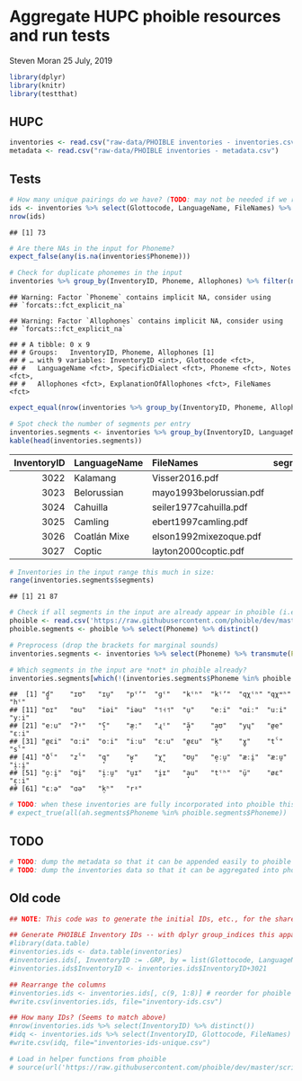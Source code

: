 Aggregate HUPC phoible resources and run tests
================
Steven Moran
25 July, 2019

``` r
library(dplyr)
library(knitr)
library(testthat)
```

HUPC
----

``` r
inventories <- read.csv("raw-data/PHOIBLE inventories - inventories.csv")
metadata <- read.csv("raw-data/PHOIBLE inventories - metadata.csv")
```

Tests
-----

``` r
# How many unique pairings do we have? (TODO: may not be needed if we remove these values from `inventories`)
ids <- inventories %>% select(Glottocode, LanguageName, FileNames) %>% distinct()
nrow(ids)
```

    ## [1] 73

``` r
# Are there NAs in the input for Phoneme?
expect_false(any(is.na(inventories$Phoneme)))
```

``` r
# Check for duplicate phonemes in the input
inventories %>% group_by(InventoryID, Phoneme, Allophones) %>% filter(n()>1)
```

    ## Warning: Factor `Phoneme` contains implicit NA, consider using
    ## `forcats::fct_explicit_na`

    ## Warning: Factor `Allophones` contains implicit NA, consider using
    ## `forcats::fct_explicit_na`

    ## # A tibble: 0 x 9
    ## # Groups:   InventoryID, Phoneme, Allophones [1]
    ## # … with 9 variables: InventoryID <int>, Glottocode <fct>,
    ## #   LanguageName <fct>, SpecificDialect <fct>, Phoneme <fct>, Notes <fct>,
    ## #   Allophones <fct>, ExplanationOfAllophones <fct>, FileNames <fct>

``` r
expect_equal(nrow(inventories %>% group_by(InventoryID, Phoneme, Allophones) %>% filter(n()>1)), 0)
```

``` r
# Spot check the number of segments per entry
inventories.segments <- inventories %>% group_by(InventoryID, LanguageName, FileNames) %>% select(InventoryID, LanguageName, FileNames) %>% summarize(segments = n())
kable(head(inventories.segments))
```

|  InventoryID| LanguageName | FileNames               |  segments|
|------------:|:-------------|:------------------------|---------:|
|         3022| Kalamang     | Visser2016.pdf          |        23|
|         3023| Belorussian  | mayo1993belorussian.pdf |        45|
|         3024| Cahuilla     | seiler1977cahuilla.pdf  |        39|
|         3025| Camling      | ebert1997camling.pdf    |        38|
|         3026| Coatlán Mixe | elson1992mixezoque.pdf  |        21|
|         3027| Coptic       | layton2000coptic.pdf    |        25|

``` r
# Inventories in the input range this much in size:
range(inventories.segments$segments)
```

    ## [1] 21 87

``` r
# Check if all segments in the input are already appear in phoible (i.e. cheap check for phoible conventions)
phoible <- read.csv('https://raw.githubusercontent.com/phoible/dev/master/data/phoible.csv', header = T, stringsAsFactors = F)
phoible.segments <- phoible %>% select(Phoneme) %>% distinct()

# Preprocess (drop the brackets for marginal sounds)
inventories.segments <- inventories %>% select(Phoneme) %>% transmute(Phonemes = gsub("<|>", "", Phoneme)) %>% distinct()

# Which segments in the input are *not* in phoible already?
inventories.segments[which(!(inventories.segments$Phoneme %in% phoible.segments$Phoneme)),]
```

    ##  [1] "ɗ̻"    "ɪʊ"   "ɪu̯"   "pˤʼ"  "ɡˤ"   "kˤʰ"  "kˤʼ"  "qχˤʰ" "qχʷʰ" "hˤ"  
    ## [11] "ɒɪ"   "ɒu"   "iəi"  "iəu"  "˦˧˦"  "u̹"    "eːi"  "ɑiː"  "uːi"  "yːi" 
    ## [21] "eːu"  "ʔˠ"   "ʕ̞"    "æ̠ː"   "ɻˤ"   "ă̟"    "a̟ʊ"   "yɥ"   "ø̯e"   "ɛːi" 
    ## [31] "ø̯ɛi"  "ɑːi"  "oːi"  "iːu"  "ɛːu"  "ø̯ɛu"  "k̠"    "ɣ̠"    "tˁ"   "sˁ"  
    ## [41] "ðˁ"   "zˁ"   "q̟"    "ʁ̟"    "χ̟"    "ʊu̯"   "e̞ːu̯"  "æːi̯"  "æːu̯"  "i̞ːi̯" 
    ## [51] "o̞ːi̯"  "ʊi̯"   "i̞ːu̯"  "u̯ɪ"   "i̯ɪ"   "a̟u"   "tˤʰ"  "ü̜"    "øɛ"   "ɛ̝ːi" 
    ## [61] "ɛːə"  "ɑə"   "k̠ʰ"   "rˠ"

``` r
# TODO: when these inventories are fully incorporated into phoible this test should pass
# expect_true(all(ah.segments$Phoneme %in% phoible.segments$Phoneme))
```

TODO
----

``` r
# TODO: dump the metadata so that it can be appended easily to phoible mappings
# TODO: dump the inventories data so that it can be aggregated into phoible
```

Old code
--------

``` r
## NOTE: This code was to generate the initial IDs, etc., for the shared Google sheet.

## Generate PHOIBLE Inventory IDs -- with dplyr group_indices this apparently recorders by 
#library(data.table)
#inventories.ids <- data.table(inventories)
#inventories.ids[, InventoryID := .GRP, by = list(Glottocode, LanguageName, FileNames)]
#inventories.ids$InventoryID <- inventories.ids$InventoryID+3021

## Rearrange the columns
#inventories.ids <- inventories.ids[, c(9, 1:8)] # reorder for phoible import
#write.csv(inventories.ids, file="inventory-ids.csv")

## How many IDs? (Seems to match above)
#nrow(inventories.ids %>% select(InventoryID) %>% distinct())
#idq <- inventories.ids %>% select(InventoryID, Glottocode, FileNames) %>% distinct()
#write.csv(idq, file="inventories-ids-unique.csv")
```

``` r
# Load in helper functions from phoible
# source(url('https://raw.githubusercontent.com/phoible/dev/master/scripts/aggregation-helper-functions.R'))
```
